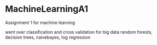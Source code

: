 # MachineLearningA1
Assignment 1 for machine learning

went over classification and cross validation for big data
  random forests, decision trees, naivebayes, log regression
